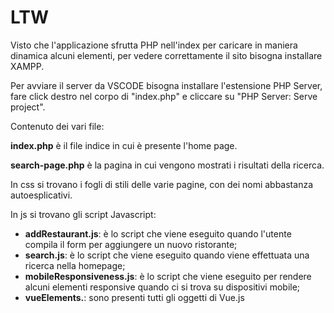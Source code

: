 # LTW

Visto che l'applicazione sfrutta PHP nell'index per caricare in maniera dinamica alcuni elementi, per vedere correttamente il sito bisogna installare XAMPP.

Per avviare il server da VSCODE bisogna installare l'estensione PHP Server, fare click destro nel corpo di "index.php" e cliccare su "PHP Server: Serve project".

Contenuto dei vari file:

**index.php** è il file indice in cui è presente l'home page.

**search-page.php** è la pagina in cui vengono mostrati i risultati della ricerca.

In css si trovano i fogli di stili delle varie pagine, con dei nomi abbastanza autoesplicativi.

In js si trovano gli script Javascript:

-   **addRestaurant.js**: è lo script che viene eseguito quando l'utente compila il form per aggiungere un nuovo ristorante;
-   **search.js**: è lo script che viene eseguito quando viene effettuata una ricerca nella homepage;
-   **mobileResponsiveness.js**: è lo script che viene eseguito per rendere alcuni elementi responsive quando ci si trova su dispositivi mobile;
-   **vueElements.**: sono presenti tutti gli oggetti di Vue.js
